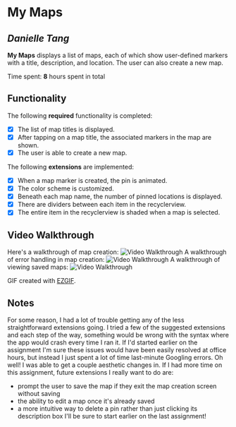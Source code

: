 # My Maps 

## *Danielle Tang*

**My Maps** displays a list of maps, each of which show user-defined markers with a title, description, and location. The user can also create a new map. 

Time spent: **8** hours spent in total

## Functionality 

The following **required** functionality is completed:

* [X] The list of map titles is displayed.
* [X] After tapping on a map title, the associated markers in the map are shown.
* [X] The user is able to create a new map.

The following **extensions** are implemented:

* [X] When a map marker is created, the pin is animated.
* [X] The color scheme is customized.
* [X] Beneath each map name, the number of pinned locations is displayed.
* [X] There are dividers between each item in the recyclerview.
* [X] The entire item in the recyclerview is shaded when a map is selected.

## Video Walkthrough

Here's a walkthrough of map creation:
<img src='https://github.com/danielletang/CS194A-assignment2/blob/main/gif1.gif' title='Create a Map' width='' alt='Video Walkthrough' />
A walkthrough of error handling in map creation:
<img src='https://github.com/danielletang/CS194A-assignment2/blob/main/gif3.gif' title='Error Handling' width='' alt='Video Walkthrough' />
A walkthrough of viewing saved maps:
<img src='https://github.com/danielletang/CS194A-assignment2/blob/main/gif2.gif' title='View Saved Maps' width='' alt='Video Walkthrough' />

GIF created with [EZGIF](https://ezgif.com/video-to-gif/).

## Notes

For some reason, I had a lot of trouble getting any of the less straightforward extensions going.
I tried a few of the suggested extensions and each step of the way, something would be wrong with
the syntax where the app would crash every time I ran it. If I'd started earlier on the assignment
I'm sure these issues would have been easily resolved at office hours, but instead I just spent a
lot of time last-minute Googling errors. Oh well! I was able to get a couple aesthetic changes in.
If I had more time on this assignment, future extensions I really want to do are:
* prompt the user to save the map if they exit the map creation screen without saving
* the ability to edit a map once it's already saved
* a more intuitive way to delete a pin rather than just clicking its description box
I'll be sure to start earlier on the last assignment!